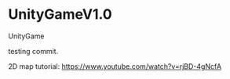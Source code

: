 # UnityGameV1.0
UnityGame 

testing commit.

2D map tutorial: https://www.youtube.com/watch?v=rjBD-4gNcfA
